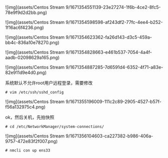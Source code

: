 ![img](assets/Centos Stream 9/1671354551139-23e27274-1f6b-4ce2-8fc5-78e9f9d2d2bb.png)

![img](assets/Centos Stream 9/1671354598598-af243df2-77fc-4ee4-b252-1f16ac6f4236.png)

![img](assets/Centos Stream 9/1671354623362-fa26d143-d3c5-459a-bb4c-836a10e78270.png)

![img](assets/Centos Stream 9/1671354828663-e461b537-7054-4a4f-aadb-02098629a165.png)

![img](assets/Centos Stream 9/1671354887285-7d6591d4-6352-4f71-a83e-82e911d9e4d0.png)

系统默认不允许root用户远程登录，需要修改

```shell
# vim /etc/ssh/sshd_config
```

![img](assets/Centos Stream 9/1671355196009-111c2c89-2905-4527-b57f-f56a132975c4.png)



ok，然后关机，先拍快照

```shell
# cd /etc/NetworkManager/system-connections/
```

![img](assets/Centos Stream 9/1671356104603-ca227382-b986-406a-9757-472e83f2f007.png)

```shell
# nmcli con up ens33
```